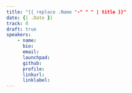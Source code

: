 ```yaml
---
title: "{{ replace .Name "-" " " | title }}"
date: {{ .Date }}
track: 0
draft: true
speakers:
    - name:
      bio:
      email:
      launchpad:
      github:
      profile:
      linkurl:
      linklabel:
---
```

